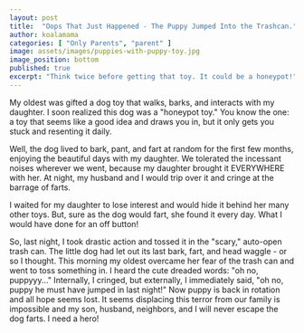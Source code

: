 ```yaml
---
layout: post
title:  "Oops That Just Happened - The Puppy Jumped Into the Trashcan."
author: koalamama
categories: [ "Only Parents", "parent" ]
image: assets/images/puppies-with-puppy-toy.jpg
image_position: bottom
published: true
excerpt: "Think twice before getting that toy. It could be a honeypot!"
---
```


My oldest was gifted a dog toy that walks, barks, and interacts with my daughter. I soon realized this dog was a "honeypot toy." You know the one: a toy that seems like a good idea and draws you in, but it only gets you stuck and resenting it daily.

Well, the dog lived to bark, pant, and fart at random for the first few months, enjoying the beautiful days with my daughter. We tolerated the incessant noises wherever we went, because my daughter brought it EVERYWHERE with her. At night, my husband and I would trip over it and cringe at the barrage of farts.

I waited for my daughter to lose interest and would hide it behind her many other toys. But, sure as the dog would fart, she found it every day. What I would have done for an off button!

So, last night, I took drastic action and tossed it in the "scary," auto-open trash can. The little dog had let out its last bark, fart, and head waggle - or so I thought. This morning my oldest overcame her fear of the trash can and went to toss something in. I heard the cute dreaded words: "oh no, puppyyy..." Internally, I cringed, but externally, I immediately said, "oh no, puppy he must have jumped in last night!" Now puppy is back in rotation and all hope seems lost. It seems displacing this terror from our family is impossible and my son, husband, neighbors, and I will never escape the dog farts. I need a hero!
